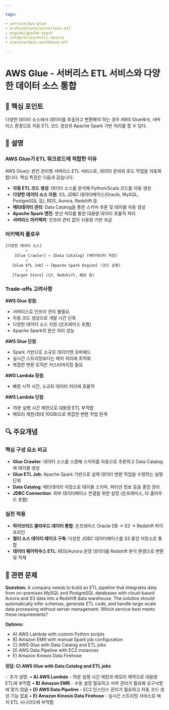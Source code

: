 ```yaml
---

tags:

- service/aws-glue
- architecture/serverless-etl
- engine/apache-spark
- integration/multi-source
- usecase/data-warehouse-etl

---
```


# AWS Glue - 서버리스 ETL 서비스와 다양한 데이터 소스 통합

## 🎯 핵심 포인트

다양한 데이터 소스에서 데이터를 추출하고 변환해야 하는 경우 AWS Glue에서, 서버리스 환경으로 자동 ETL 코드 생성과 Apache Spark 기반 처리를 할 수 있다.

## 📝 설명

### AWS Glue가 ETL 워크로드에 적합한 이유

AWS Glue는 완전 관리형 서버리스 ETL 서비스로, 데이터 준비와 로드 작업을 자동화합니다. 핵심 특징은 다음과 같습니다:

- **자동 ETL 코드 생성**: 데이터 소스를 분석해 Python/Scala 코드를 자동 생성
- **다양한 데이터 소스 지원**: S3, JDBC 데이터베이스(Oracle, MySQL, PostgreSQL 등), RDS, Aurora, Redshift 등
- **메타데이터 관리**: Data Catalog을 통한 스키마 추론 및 테이블 자동 생성
- **Apache Spark 엔진**: 분산 처리를 통한 대용량 데이터 효율적 처리
- **서버리스 아키텍처**: 인프라 관리 없이 사용량 기반 과금

### 아키텍처 플로우

```
[다양한 데이터 소스]
         ↓
    [Glue Crawler] → [Data Catalog] (메타데이터 저장)
         ↓
   [Glue ETL Job] → [Apache Spark Engine] (코드 실행)
         ↓
   [Target Store] (S3, Redshift, RDS 등)
```

### Trade-offs 고려사항

**AWS Glue 장점**:

- 서버리스로 인프라 관리 불필요
- 자동 코드 생성으로 개발 시간 단축
- 다양한 데이터 소스 지원 (온프레미스 포함)
- Apache Spark의 분산 처리 성능

**AWS Glue 단점**:

- Spark 기반으로 소규모 데이터엔 오버헤드
- 실시간 스트리밍보다는 배치 처리에 최적화
- 복잡한 변환 로직은 커스터마이징 필요

**AWS Lambda 장점**:

- 빠른 시작 시간, 소규모 데이터 처리에 효율적

**AWS Lambda 단점**:

- 15분 실행 시간 제한으로 대용량 ETL 부적합
- 메모리 제한(최대 10GB)으로 복잡한 변환 작업 한계

## 🔍 주요개념

### 핵심 구성 요소 비교

- **Glue Crawler**: 데이터 소스를 스캔해 스키마를 자동으로 추론하고 Data Catalog에 테이블 생성
- **Glue ETL Job**: Apache Spark 기반으로 실제 데이터 변환 작업을 수행하는 실행 단위
- **Data Catalog**: 메타데이터 저장소로 테이블 스키마, 파티션 정보 등을 중앙 관리
- **JDBC Connection**: 외부 데이터베이스 연결을 위한 설정 (온프레미스, 타 클라우드 포함)

### 실전 적용

- **하이브리드 클라우드 데이터 통합**: 온프레미스 Oracle DB → S3 → Redshift 파이프라인
- **멀티 소스 데이터 레이크 구축**: 다양한 JDBC 데이터베이스를 S3 중앙 저장소로 통합
- **데이터 웨어하우스 ETL**: RDS/Aurora 운영 데이터를 Redshift 분석 환경으로 변환 및 적재

## 📝 관련 문제

**Question:** A company needs to build an ETL pipeline that integrates data from on-premises MySQL and PostgreSQL databases with cloud-based Aurora and S3 data into a Redshift data warehouse. The solution should automatically infer schemas, generate ETL code, and handle large-scale data processing without server management. Which service best meets these requirements?

**Options:**

- A) AWS Lambda with custom Python scripts
- B) Amazon EMR with manual Spark job configuration
- C) AWS Glue with Data Catalog and ETL jobs
- D) AWS Data Pipeline with EC2 instances
- E) Amazon Kinesis Data Firehose

**정답: C) AWS Glue with Data Catalog and ETL jobs**

💡 추가 설명: • **A) AWS Lambda** - 15분 실행 시간 제한과 메모리 제약으로 대용량 ETL에 부적합 • **B) Amazon EMR** - 수동 설정 필요하고 서버 관리가 필요해 요구사항에 맞지 않음 • **D) AWS Data Pipeline** - EC2 인스턴스 관리가 필요하고 자동 코드 생성 기능 없음 • **E) Amazon Kinesis Data Firehose** - 실시간 스트리밍 서비스로 배치 ETL 시나리오에 부적합